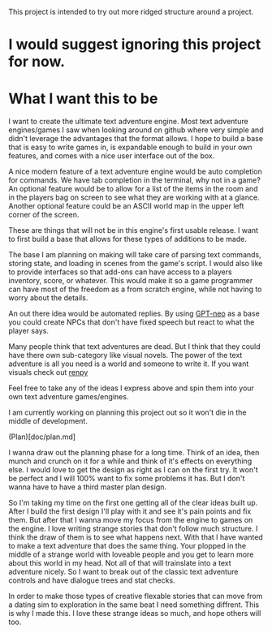 This project is intended to try out more ridged structure around a project.

# I would suggest ignoring this project for now.

# What I want this to be

I want to create the ultimate text adventure engine.
Most text adventure engines/games I saw when looking around on github where very simple and didn't leverage the advantages that the format allows.
I hope to build a base that is easy to write games in, is expandable enough to build in your own features, and comes with a nice user interface out of the box.

A nice modern feature of a text adventure engine would be auto completion for commands. We have tab completion in the terminal, why not in a game?
An optional feature would be to allow for a list of the items in the room and in the players bag on screen to see what they are working with at a glance.
Another optional feature could be an ASCII world map in the upper left corner of the screen.

These are things that will not be in this engine's first usable release. I want to first build a base that allows for these types of additions to be made.

The base I am planning on making will take care of parsing text commands, storing state, and loading in scenes from the game's script.
I would also like to provide interfaces so that add-ons can have access to a players inventory, score, or whatever. This would make it so a game programmer can have most of the freedom as a from scratch engine, while not having to worry about the details.

An out there idea would be automated replies.
By using [GPT-neo](https://github.com/EleutherAI/gpt-neo) as a base you could create NPCs that don't have fixed speech but react to what the player says.

Many people think that text adventures are dead. But I think that they could have there own sub-category like visual novels.
The power of the text adventure is all you need is a world and someone to write it. If you want visuals check out [renpy](https://www.renpy.org/)

Feel free to take any of the ideas I express above and spin them into your own text adventure games/engines.

I am currently working on planning this project out so it won't die in the middle of development.

(Plan)[doc/plan.md]

I wanna draw out the planning phase for a long time. Think of an idea, then munch and crunch on it for a while and think of it's effects on everything else.
I would love to get the design as right as I can on the first try. It won't be perfect and I will 100% want to fix some problems it has. But I don't wanna have to have a third master plan design.

So I'm taking my time on the first one getting all of the clear ideas built up. After I build the first design I'll play with it and see it's pain points and fix them.
But after that I wanna move my focus from the engine to games on the engine. I love writing strange stories that don't follow much structure. I think the draw of them is to see what happens next.
With that I have wanted to make a text adventure that does the same thing. Your plopped in the middle of a strange world with loveable people and you get to learn more about this world in my head.
Not all of that will trainslate into a text adventure nicely. So I want to break out of the classic text adventure controls and have dialogue trees and stat checks.

In order to make those types of creative flexable stories that can move from a dating sim to exploration in the same beat I need something diffrent.
This is why I made this.
I love these strange ideas so much, and hope others will too.
